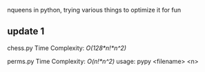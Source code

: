 nqueens in python, trying various things to optimize it for fun
## update 1
chess.py Time Complexity: *O(128\*n!\*n^2)*


perms.py Time Complexity: *O(n!\*n^2)*
usage:
pypy \<filename\> \<n\>